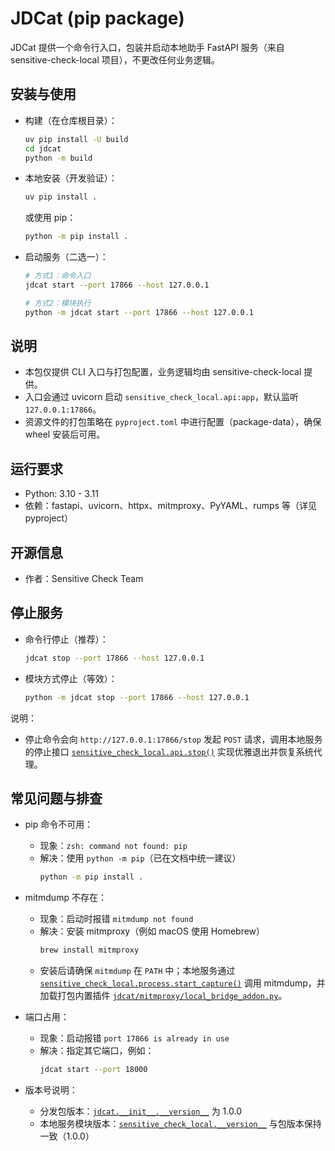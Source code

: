 # JDCat (pip package)

JDCat 提供一个命令行入口，包装并启动本地助手 FastAPI 服务（来自 sensitive-check-local 项目），不更改任何业务逻辑。

## 安装与使用

- 构建（在仓库根目录）：
  ```bash
  uv pip install -U build
  cd jdcat
  python -m build
  ```

- 本地安装（开发验证）：
  ```bash
  uv pip install .
  ```
  或使用 pip：
  ```bash
  python -m pip install .
  ```

- 启动服务（二选一）：
  ```bash
  # 方式1：命令入口
  jdcat start --port 17866 --host 127.0.0.1

  # 方式2：模块执行
  python -m jdcat start --port 17866 --host 127.0.0.1
  ```

## 说明

- 本包仅提供 CLI 入口与打包配置，业务逻辑均由 sensitive-check-local 提供。
- 入口会通过 uvicorn 启动 `sensitive_check_local.api:app`，默认监听 `127.0.0.1:17866`。
- 资源文件的打包策略在 `pyproject.toml` 中进行配置（package-data），确保 wheel 安装后可用。

## 运行要求

- Python: 3.10 - 3.11
- 依赖：fastapi、uvicorn、httpx、mitmproxy、PyYAML、rumps 等（详见 pyproject）

## 开源信息

- 作者：Sensitive Check Team
## 停止服务

- 命令行停止（推荐）：
  ```bash
  jdcat stop --port 17866 --host 127.0.0.1
  ```

- 模块方式停止（等效）：
  ```bash
  python -m jdcat stop --port 17866 --host 127.0.0.1
  ```

说明：
- 停止命令会向 `http://127.0.0.1:17866/stop` 发起 `POST` 请求，调用本地服务的停止接口 [`sensitive_check_local.api.stop()`](jdcat/sensitive_check_local/api.py:442) 实现优雅退出并恢复系统代理。

## 常见问题与排查

- pip 命令不可用：
  - 现象：`zsh: command not found: pip`
  - 解决：使用 `python -m pip`（已在文档中统一建议）
    ```bash
    python -m pip install .
    ```

- mitmdump 不存在：
  - 现象：启动时报错 `mitmdump not found`
  - 解决：安装 mitmproxy（例如 macOS 使用 Homebrew）
    ```bash
    brew install mitmproxy
    ```
  - 安装后请确保 `mitmdump` 在 `PATH` 中；本地服务通过 [`sensitive_check_local.process.start_capture()`](jdcat/sensitive_check_local/process.py:167) 调用 mitmdump，并加载打包内置插件 [`jdcat/mitmproxy/local_bridge_addon.py`](jdcat/mitmproxy/local_bridge_addon.py)。

- 端口占用：
  - 现象：启动报错 `port 17866 is already in use`
  - 解决：指定其它端口，例如：
    ```bash
    jdcat start --port 18000
    ```

- 版本号说明：
  - 分发包版本：[`jdcat.__init__.__version__`](jdcat/__init__.py:8) 为 1.0.0
  - 本地服务模块版本：[`sensitive_check_local.__version__`](jdcat/sensitive_check_local/__init__.py:6) 与包版本保持一致（1.0.0）